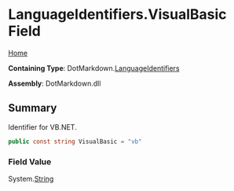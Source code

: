 <a name="_top"></a>

# LanguageIdentifiers\.VisualBasic Field

[Home](../../../README.md#_top)

**Containing Type**: DotMarkdown\.[LanguageIdentifiers](../README.md#_top)

**Assembly**: DotMarkdown\.dll

## Summary

Identifier for VB\.NET\.

```csharp
public const string VisualBasic = "vb"
```

### Field Value

System\.[String](https://docs.microsoft.com/en-us/dotnet/api/system.string)


